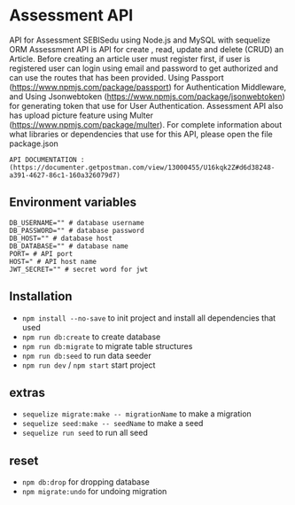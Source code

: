 # Assessment API

API for Assessment SEBISedu using Node.js and MySQL with sequelize ORM
Assessment API is API for create , read, update and delete (CRUD) an Article. Before creating an article user must register first, if user is registered user can login using email and password to get authorized and can use the routes that has been provided. Using Passport (https://www.npmjs.com/package/passport) for Authentication Middleware, and Using Jsonwebtoken (https://www.npmjs.com/package/jsonwebtoken) for generating token that use for User Authentication. Assessment API also has upload picture feature using Multer (https://www.npmjs.com/package/multer).
For complete information about what libraries or dependencies that use for this API, please open the file package.json

```
API DOCUMENTATION : (https://documenter.getpostman.com/view/13000455/U16kqk2Z#d6d38248-a391-4627-86c1-160a326079d7)
```

## Environment variables

```
DB_USERNAME="" # database username
DB_PASSWORD="" # database password
DB_HOST="" # database host
DB_DATABASE="" # database name
PORT= # API port
HOST=" # API host name
JWT_SECRET="" # secret word for jwt

```

## Installation

- `npm install --no-save` to init project and install all dependencies that used
- `npm run db:create` to create database
- `npm run db:migrate` to migrate table structures
- `npm run db:seed` to run data seeder
- `npm run dev` / `npm start` start project

## extras

- `sequelize migrate:make -- migrationName` to make a migration
- `sequelize seed:make -- seedName` to make a seed
- `sequelize run seed` to run all seed

## reset

- `npm db:drop` for dropping database
- `npm migrate:undo` for undoing migration
